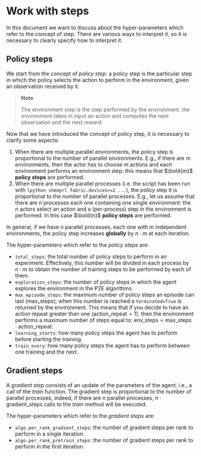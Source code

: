 # Work with steps
In this document we want to discuss about the hyper-parameters which refer to the concept of step.
There are various ways to interpret it, so it is necessary to clearly specify how to interpret it.

## Policy steps
We start from the concept of *policy step*: a policy step is the particular step in which the policy selects the action to perform in the environment, given an observation received by it.

> **Note**
>
> The environment step is the step performed by the environment: the environment takes in input an action and computes the next observation and the next reward.

Now that we have introduced the concept of policy step, it is necessary to clarify some aspects:

1. When there are multiple parallel environments, the policy step is proportional to the number of parallel environments. E.g., if there are $m$ environments, then the actor has to choose $m$ actions and each environment performs an environment step: this means that $\bold{m}$ **policy steps** are performed.
2. When there are multiple parallel processes (i.e. the script has been run with `lpython sheeprl fabric.devices>=2 ...`), the policy step it is proportional to the number of parallel processes. E.g., let us assume that there are $n$ processes each one containing one single environment: the $n$ actors select an action and a (per-process) step in the environment is performed. In this case $\bold{n}$ **policy steps** are performed.

In general, if we have $n$ parallel processes, each one with $m$ independent environments, the policy step increases **globally** by $n \cdot m$ at each iteration.

The hyper-parameters which refer to the *policy steps* are:

* `total_steps`: the total number of policy steps to perform in an experiment. Effectively, this number will be divided in each process by $n \cdot m$ to obtain the number of training steps to be performed by each of them.
* `exploration_steps`: the number of policy steps in which the agent explores the environment in the P2E algorithms.
* `max_episode_steps`: the maximum number of policy steps an episode can last ($\text{max\_steps}$); when this number is reached a `terminated=True` is returned by the environment. This means that if you decide to have an action repeat greater than one ($\text{action\_repeat} > 1$), then the environment performs a maximum number of steps equal to: $\text{env\_steps} = \text{max\_steps} \cdot \text{action\_repeat}$.
* `learning_starts`: how many policy steps the agent has to perform before starting the training.
* `train_every`: how many policy steps the agent has to perform between one training and the next.

## Gradient steps
A *gradient step* consists of an update of the parameters of the agent, i.e., a call of the *train* function. The gradient step is proportional to the number of parallel processes, indeed, if there are $n$ parallel processes, $n \cdot \text{gradient\_steps}$ calls to the *train* method will be executed.

The hyper-parameters which refer to the *gradient steps* are:
* `algo.per_rank_gradient_steps`: the number of gradient steps per rank to perform in a single iteration.
* `algo.per_rank_pretrain_steps`: the number of gradient steps per rank to perform in the first iteration.